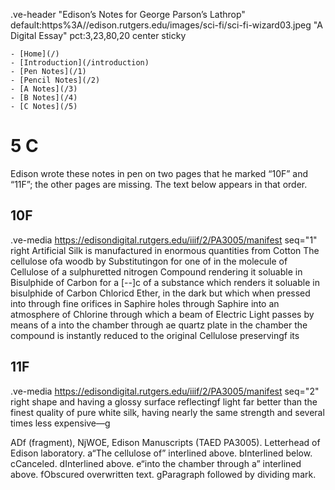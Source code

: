 .ve-header "Edison’s Notes for George Parson’s Lathrop" default:https%3A//edison.rutgers.edu/images/sci-fi/sci-fi-wizard03.jpeg "A Digital Essay" pct:3,23,80,20 center sticky

    - [Home](/)
    - [Introduction](/introduction)
    - [Pen Notes](/1)
    - [Pencil Notes](/2)
    - [A Notes](/3)
    - [B Notes](/4)
    - [C Notes](/5)
    
# 5 C

Edison wrote these notes in pen on two pages that he marked “10F” and “11F”; the other pages are missing. The text below appears in that order.

## 10F
.ve-media https://edisondigital.rutgers.edu/iiif/2/PA3005/manifest seq="1" right 
Artificial Silk is manufactured in enormous quantities from Cotton The cellulose ofa woodb by Substitutingon for one of in the molecule of Cellulose of a sulphuretted nitrogen Compound rendering it soluable in Bisulphide of Carbon for a [--]c of a substance which renders it soluable in bisulphide of Carbon Chloricd Ether, in the dark but which when pressed into through fine orifices in Saphire holes through Saphire into an atmosphere of Chlorine through which a beam of Electric Light passes by means of a into the chamber through ae quartz plate in the chamber the compound is instantly reduced to the original Cellulose preservingf its 

## 11F
.ve-media https://edisondigital.rutgers.edu/iiif/2/PA3005/manifest seq="2" right 
shape and having a glossy surface reflectingf light far better than the finest quality of pure white silk, having nearly the same strength and several times less expensive—g

ADf (fragment), NjWOE, Edison Manuscripts (TAED PA3005). Letterhead of Edison laboratory. a“The cellulose of” interlined above. 
bInterlined below. 
cCanceled. 
dInterlined above. 
e“into the chamber through a” interlined above. 
fObscured overwritten text. 
gParagraph followed by dividing mark. 
